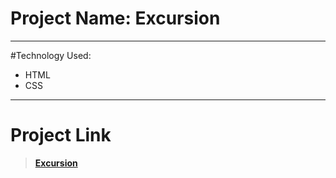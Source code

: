 # Project Name: **Excursion**
---
#Technology Used:
- HTML
- CSS

---
# Project Link
> [**Excursion**](https://ganeshyevle.github.io/excursion/)




